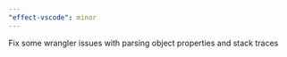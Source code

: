 ```yaml
---
"effect-vscode": minor
---
```


Fix some wrangler issues with parsing object properties and stack traces
